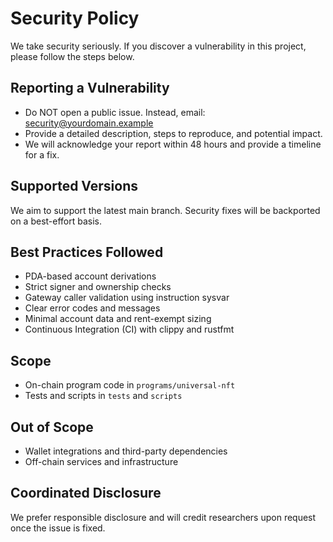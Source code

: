 # Security Policy

We take security seriously. If you discover a vulnerability in this project, please follow the steps below.

## Reporting a Vulnerability

- Do NOT open a public issue. Instead, email: security@yourdomain.example
- Provide a detailed description, steps to reproduce, and potential impact.
- We will acknowledge your report within 48 hours and provide a timeline for a fix.

## Supported Versions

We aim to support the latest main branch. Security fixes will be backported on a best-effort basis.

## Best Practices Followed

- PDA-based account derivations
- Strict signer and ownership checks
- Gateway caller validation using instruction sysvar
- Clear error codes and messages
- Minimal account data and rent-exempt sizing
- Continuous Integration (CI) with clippy and rustfmt

## Scope

- On-chain program code in `programs/universal-nft`
- Tests and scripts in `tests` and `scripts`

## Out of Scope

- Wallet integrations and third-party dependencies
- Off-chain services and infrastructure

## Coordinated Disclosure

We prefer responsible disclosure and will credit researchers upon request once the issue is fixed.

